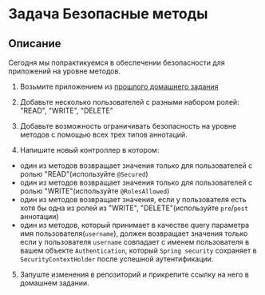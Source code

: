 # Задача Безопасные методы

## Описание

Сегодня мы попрактикуемся в обеспечении безопасности для приложений на уровне методов.

1. Возьмите приложением из [прошлого домашнего задания](../../spring_security/task1/README.md)

2. Добавьте несколько пользователей с разными набором ролей: "READ", "WRITE", "DELETE"

3. Добавьте возможность ограничивать безопасность на уровне методов с помощью всех трех типов аннотаций.

4. Напишите новый контроллер в котором:
 - один из методов возвращает значения только для пользователей с ролью "READ"(используйте `@Secured`)
 - один из методов возвращает значения только для пользователей с ролью "WRITE"(используйте `@RolesAllowed`)
 - один из методов возвращает значения, если у пользователя есть хотя бы одна из ролей из "WRITE", "DELETE"(используйте `pre`/`post` аннотации)
 - один из методов, который принимает в качестве query параметра имя пользователя(`username`), должен возвращает значения только если у пользователя `username` совпадает с именем пользователя в вашем объекте `Authentication`, который `Spring security` сохраняет в `SecurityContextHolder` после успешной аутентификации.

5. Запуште изменения в репозиторий и прикрепите ссылку на него в домашнем задании.